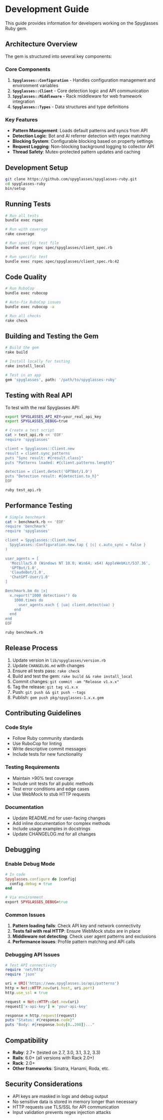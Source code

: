 # Development Guide

This guide provides information for developers working on the Spyglasses Ruby gem.

## Architecture Overview

The gem is structured into several key components:

### Core Components

1. **`Spyglasses::Configuration`** - Handles configuration management and environment variables
2. **`Spyglasses::Client`** - Core detection logic and API communication  
3. **`Spyglasses::Middleware`** - Rack middleware for web framework integration
4. **`Spyglasses::Types`** - Data structures and type definitions

### Key Features

- **Pattern Management**: Loads default patterns and syncs from API
- **Detection Logic**: Bot and AI referrer detection with regex matching
- **Blocking System**: Configurable blocking based on property settings
- **Request Logging**: Non-blocking background logging to collector API
- **Thread Safety**: Mutex-protected pattern updates and caching

## Development Setup

```bash
git clone https://github.com/spyglasses/spyglasses-ruby.git
cd spyglasses-ruby
bin/setup
```

## Running Tests

```bash
# Run all tests
bundle exec rspec

# Run with coverage
rake coverage

# Run specific test file
bundle exec rspec spec/spyglasses/client_spec.rb

# Run specific test
bundle exec rspec spec/spyglasses/client_spec.rb:42
```

## Code Quality

```bash
# Run RuboCop
bundle exec rubocop

# Auto-fix RuboCop issues
bundle exec rubocop -a

# Run all checks
rake check
```

## Building and Testing the Gem

```bash
# Build the gem
rake build

# Install locally for testing
rake install_local

# Test in an app
gem 'spyglasses', path: '/path/to/spyglasses-ruby'
```

## Testing with Real API

To test with the real Spyglasses API:

```bash
export SPYGLASSES_API_KEY=your_real_api_key
export SPYGLASSES_DEBUG=true

# Create a test script
cat > test_api.rb << 'EOF'
require 'spyglasses'

client = Spyglasses::Client.new
result = client.sync_patterns
puts "Sync result: #{result.class}"
puts "Patterns loaded: #{client.patterns.length}"

detection = client.detect('GPTBot/1.0')
puts "Detection result: #{detection.to_h}"
EOF

ruby test_api.rb
```

## Performance Testing

```bash
# Simple benchmark
cat > benchmark.rb << 'EOF'
require 'benchmark'
require 'spyglasses'

client = Spyglasses::Client.new(
  Spyglasses::Configuration.new.tap { |c| c.auto_sync = false }
)

user_agents = [
  'Mozilla/5.0 (Windows NT 10.0; Win64; x64) AppleWebKit/537.36',
  'GPTBot/1.0',
  'ClaudeBot/1.0',
  'ChatGPT-User/1.0'
]

Benchmark.bm do |x|
  x.report("1000 detections") do
    1000.times do
      user_agents.each { |ua| client.detect(ua) }
    end
  end
end
EOF

ruby benchmark.rb
```

## Release Process

1. Update version in `lib/spyglasses/version.rb`
2. Update `CHANGELOG.md` with changes
3. Ensure all tests pass: `rake check`
4. Build and test the gem: `rake build && rake install_local`
5. Commit changes: `git commit -am "Release v1.x.x"`
6. Tag the release: `git tag v1.x.x`
7. Push: `git push && git push --tags`
8. Publish: `gem push pkg/spyglasses-1.x.x.gem`

## Contributing Guidelines

### Code Style

- Follow Ruby community standards
- Use RuboCop for linting
- Write descriptive commit messages
- Include tests for new functionality

### Testing Requirements

- Maintain >90% test coverage
- Include unit tests for all public methods
- Test error conditions and edge cases
- Use WebMock to stub HTTP requests

### Documentation

- Update README.md for user-facing changes
- Add inline documentation for complex methods
- Include usage examples in docstrings
- Update CHANGELOG.md for all changes

## Debugging

### Enable Debug Mode

```ruby
# In code
Spyglasses.configure do |config|
  config.debug = true
end

# Via environment
export SPYGLASSES_DEBUG=true
```

### Common Issues

1. **Pattern loading fails**: Check API key and network connectivity
2. **Tests fail with real HTTP**: Ensure WebMock stubs are in place
3. **Middleware not detecting**: Check user agent patterns and exclusions
4. **Performance issues**: Profile pattern matching and API calls

### Debugging API Issues

```ruby
# Test API connectivity
require 'net/http'
require 'json'

uri = URI('https://www.spyglasses.io/api/patterns')
http = Net::HTTP.new(uri.host, uri.port)
http.use_ssl = true

request = Net::HTTP::Get.new(uri)
request['x-api-key'] = 'your-api-key'

response = http.request(request)
puts "Status: #{response.code}"
puts "Body: #{response.body[0..200]}..."
```

## Compatibility

- **Ruby**: 2.7+ (tested on 2.7, 3.0, 3.1, 3.2, 3.3)
- **Rails**: 6.0+ (all versions with Rack 2.0+)
- **Rack**: 2.0+ 
- **Other frameworks**: Sinatra, Hanami, Roda, etc.

## Security Considerations

- API keys are masked in logs and debug output
- No sensitive data is stored in memory longer than necessary
- HTTP requests use TLS/SSL for API communication
- Input validation prevents regex injection attacks 